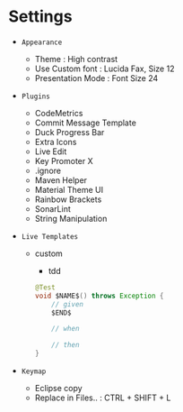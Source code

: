 # Settings

- `Appearance`
  - Theme : High contrast
  - Use Custom font : Lucida Fax, Size 12
  - Presentation Mode : Font Size 24

- `Plugins`
  - CodeMetrics
  - Commit Message Template
  - Duck Progress Bar
  - Extra Icons
  - Live Edit
  - Key Promoter X
  - .ignore
  - Maven Helper
  - Material Theme UI
  - Rainbow Brackets
  - SonarLint
  - String Manipulation

- `Live Templates`
  - custom
    - tdd
    
    ```java
    @Test
    void $NAME$() throws Exception {
        // given
        $END$

        // when

        // then
    }
    ```
    
- `Keymap`
  - Eclipse copy
  - Replace in Files.. : CTRL + SHIFT + L
